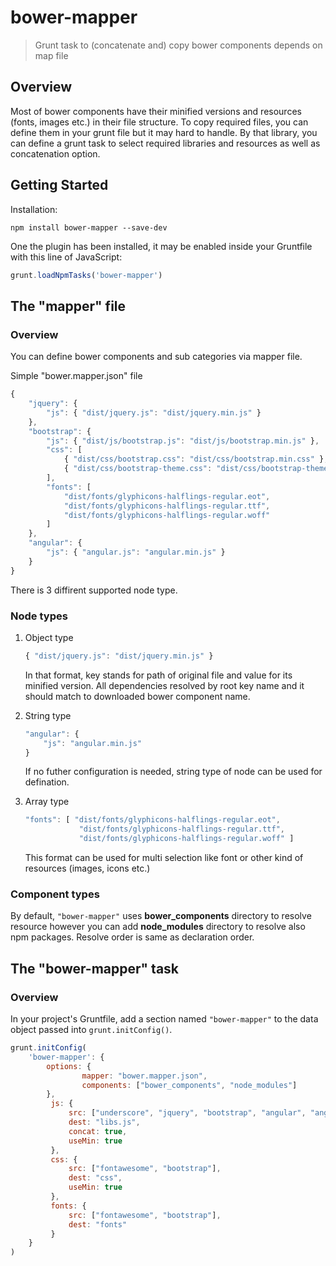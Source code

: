 # bower-mapper

> Grunt task to (concatenate and) copy bower components depends on map file

## Overview
Most of bower components have their minified versions and resources (fonts, images etc.) in their file structure. To copy required files, you can define them in your grunt file but it may hard to handle. By that library, you can define a grunt task to select required libraries and resources as well as concatenation option.

## Getting Started

Installation:
```shell
npm install bower-mapper --save-dev
```

One the plugin has been installed, it may be enabled inside your Gruntfile with this line of JavaScript:

```js
grunt.loadNpmTasks('bower-mapper')
```

## The "mapper" file

### Overview
You can define bower components and sub categories via mapper file. 

Simple "bower.mapper.json" file

```js
{
    "jquery": {
        "js": { "dist/jquery.js": "dist/jquery.min.js" }
    },
    "bootstrap": {
        "js": { "dist/js/bootstrap.js": "dist/js/bootstrap.min.js" },
        "css": [
            { "dist/css/bootstrap.css": "dist/css/bootstrap.min.css" },
            { "dist/css/bootstrap-theme.css": "dist/css/bootstrap-theme.min.css" }
        ],
        "fonts": [
            "dist/fonts/glyphicons-halflings-regular.eot",
            "dist/fonts/glyphicons-halflings-regular.ttf",
            "dist/fonts/glyphicons-halflings-regular.woff"
        ]
    },
    "angular": {
        "js": { "angular.js": "angular.min.js" }
    }
}
```

There is 3 diffirent supported node type.

### Node types

1. Object type
 	```js
	{ "dist/jquery.js": "dist/jquery.min.js" }
    ```
    
	In that format, key stands for path of original file and value for its minified version. All dependencies resolved by root key name and it should match to downloaded bower component name.
 
2. String type
 	```js
    "angular": {
        "js": "angular.min.js"
    }
    ```
	If no futher configuration is needed, string type of node can be used for defination.


3. Array type
 	```js
    "fonts": [ "dist/fonts/glyphicons-halflings-regular.eot",
            	"dist/fonts/glyphicons-halflings-regular.ttf",
            	"dist/fonts/glyphicons-halflings-regular.woff" ]
    ```
	This format can be used for multi selection like font or other kind of resources (images, icons etc.)

### Component types
By default, `"bower-mapper"` uses **bower_components** directory to resolve resource however you can add **node_modules** directory to resolve also npm packages. Resolve order is same as declaration order.

## The "bower-mapper" task

### Overview
In your project's Gruntfile, add a section named `"bower-mapper"` to the data object passed into `grunt.initConfig()`.

```js
grunt.initConfig(
    'bower-mapper': {
        options: {
                mapper: "bower.mapper.json",
                components: ["bower_components", "node_modules"]
        },
         js: {
             src: ["underscore", "jquery", "bootstrap", "angular", "angular-animate", "angular-route"],
             dest: "libs.js",
             concat: true,
             useMin: true
         },
         css: {
             src: ["fontawesome", "bootstrap"],
             dest: "css",
             useMin: true
         },
         fonts: {
             src: ["fontawesome", "bootstrap"],
             dest: "fonts"
         }
    }
)
```
